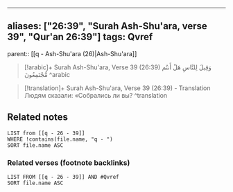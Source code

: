 
---
aliases: ["26:39", "Surah Ash-Shu'ara, verse 39", "Qur'an 26:39"]
tags: Qvref
---

parent:: [[q - Ash-Shu'ara (26)|Ash-Shu'ara]]

> [!arabic]+ Surah Ash-Shu'ara, Verse 39 (26:39)
> <span class="quran-arabic">وَقِيلَ لِلنَّاسِ هَلْ أَنتُم مُّجْتَمِعُونَ</span>
^arabic

> [!translation]+ Surah Ash-Shu'ara, Verse 39 (26:39) - Translation
> Людям сказали: «Собрались ли вы?
^translation



## Related notes
```dataview
LIST from [[q - 26 - 39]]
WHERE !contains(file.name, "q - ")
SORT file.name ASC
```

### Related verses (footnote backlinks)
```dataview
LIST FROM [[q - 26 - 39]] AND #Qvref
SORT file.name ASC
```

